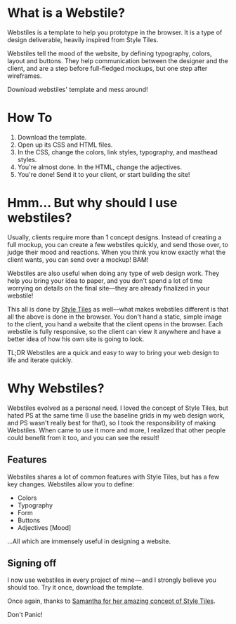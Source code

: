 # What is a Webstile?

Webstiles is a template to help you prototype in the browser. It is a type of design deliverable, heavily inspired from Style Tiles.

Webstiles tell the mood of the website, by defining typography, colors, layout and buttons. They help communication between the designer and the client, and are a step before full-fledged mockups, but one step after wireframes.

Download webstiles' template and mess around!

# How To

1. Download the template.
2. Open up its CSS and HTML files.
3. In the CSS, change the colors, link styles, typography, and masthead styles.
4. You're almost done. In the HTML, change the adjectives.
5. You're done! Send it to your client, or start building the site!

# Hmm… But why should I use webstiles?

Usually, clients require more than 1 concept designs. Instead of creating a full mockup, you can create a few webstiles quickly, and send those over, to judge their mood and reactions. When you think you know exactly what the client wants, you can send over a mockup! BAM!

Webstiles are also useful when doing any type of web design work. They help you bring your idea to paper, and you don't spend a lot of time worrying on details on the final site&mdash;they are already finalized in your webstile!

This all is done by [Style Tiles](http://styletil.es) as well&mdash;what makes webstiles different is that all the above is done in the browser. You don't hand a static, simple image to the client, you hand a website that the client opens in the browser. Each webstile is fully responsive, so the client can view it anywhere and have a better idea of how his own site is going to look.

TL;DR Webstiles are a quick and easy to way to bring your web design to life and iterate quickly.

# Why Webstiles?

Webstiles evolved as a personal need. I loved the concept of Style Tiles, but hated PS at the same time (I use the baseline grids in my web design work, and PS wasn't really best for that), so I took the responsibility of making Webstiles. When came to use it more and more, I realized that other people could benefit from it too, and you can see the result!

## Features

Webstiles shares a lot of common features with Style Tiles, but has a few key changes. Webstiles allow you to define:

* Colors
* Typography
* Form
* Buttons
* Adjectives [Mood]

&hellip;All which are immensely useful in designing a website.

## Signing off

I now use webstiles in every project of mine — and I strongly believe you should too. Try it once, download the template. 

Once again, thanks to [Samantha for her amazing concept of Style Tiles](http://styletil.es/).

Don't Panic!